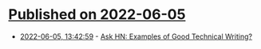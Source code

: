 # [Published on 2022-06-05](index.md)

* [2022-06-05, 13:42:59](https://news.ycombinator.com/item?id=31630915) - [Ask HN: Examples of Good Technical Writing?](https://news.ycombinator.com/item?id=31630915)
